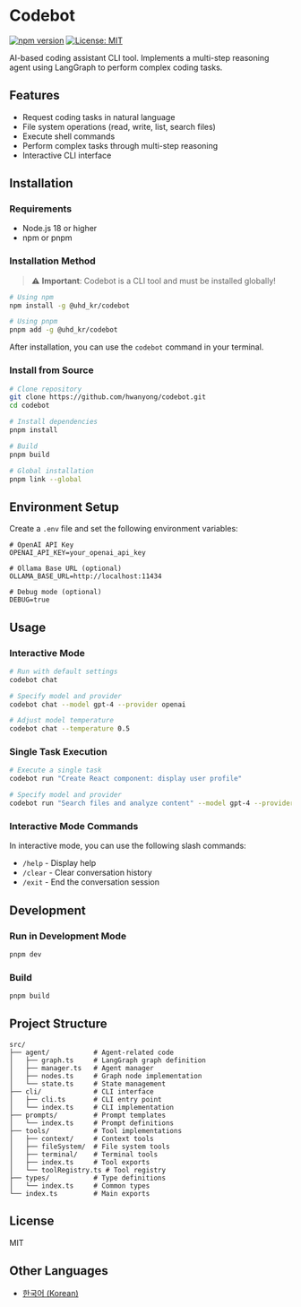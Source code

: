 # Codebot

[![npm version](https://badge.fury.io/js/@uhd_kr%2Fcodebot.svg?v=1.4.5)](https://www.npmjs.com/package/@uhd_kr%2Fcodebot)
[![License: MIT](https://img.shields.io/badge/License-MIT-yellow.svg)](https://opensource.org/licenses/MIT)

AI-based coding assistant CLI tool. Implements a multi-step reasoning agent using LangGraph to perform complex coding tasks.

## Features

- Request coding tasks in natural language
- File system operations (read, write, list, search files)
- Execute shell commands
- Perform complex tasks through multi-step reasoning
- Interactive CLI interface

## Installation

### Requirements

- Node.js 18 or higher
- npm or pnpm

### Installation Method

> ⚠️ **Important**: Codebot is a CLI tool and must be installed globally!

```bash
# Using npm
npm install -g @uhd_kr/codebot

# Using pnpm
pnpm add -g @uhd_kr/codebot
```

After installation, you can use the `codebot` command in your terminal.

### Install from Source

```bash
# Clone repository
git clone https://github.com/hwanyong/codebot.git
cd codebot

# Install dependencies
pnpm install

# Build
pnpm build

# Global installation
pnpm link --global
```

## Environment Setup

Create a `.env` file and set the following environment variables:

```
# OpenAI API Key
OPENAI_API_KEY=your_openai_api_key

# Ollama Base URL (optional)
OLLAMA_BASE_URL=http://localhost:11434

# Debug mode (optional)
DEBUG=true
```

## Usage

### Interactive Mode

```bash
# Run with default settings
codebot chat

# Specify model and provider
codebot chat --model gpt-4 --provider openai

# Adjust model temperature
codebot chat --temperature 0.5
```

### Single Task Execution

```bash
# Execute a single task
codebot run "Create React component: display user profile"

# Specify model and provider
codebot run "Search files and analyze content" --model gpt-4 --provider openai
```

### Interactive Mode Commands

In interactive mode, you can use the following slash commands:

- `/help` - Display help
- `/clear` - Clear conversation history
- `/exit` - End the conversation session

## Development

### Run in Development Mode

```bash
pnpm dev
```

### Build

```bash
pnpm build
```

## Project Structure

```
src/
├── agent/           # Agent-related code
│   ├── graph.ts     # LangGraph graph definition
│   ├── manager.ts   # Agent manager
│   ├── nodes.ts     # Graph node implementation
│   └── state.ts     # State management
├── cli/             # CLI interface
│   ├── cli.ts       # CLI entry point
│   └── index.ts     # CLI implementation
├── prompts/         # Prompt templates
│   └── index.ts     # Prompt definitions
├── tools/           # Tool implementations
│   ├── context/     # Context tools
│   ├── fileSystem/  # File system tools
│   ├── terminal/    # Terminal tools
│   ├── index.ts     # Tool exports
│   └── toolRegistry.ts # Tool registry
├── types/           # Type definitions
│   └── index.ts     # Common types
└── index.ts         # Main exports
```

## License

MIT

## Other Languages

- [한국어 (Korean)](./README.ko.md)
